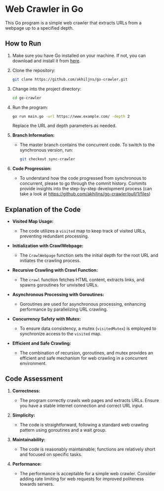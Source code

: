 # Web Crawler in Go

This Go program is a simple web crawler that extracts URLs from a webpage up to a specified depth.

## How to Run

1. Make sure you have Go installed on your machine. If not, you can download and install it from [here](https://golang.org/dl/).

2. Clone the repository:

    ```bash
    git clone https://github.com/akhiljns/go-crawler.git
    ```

3. Change into the project directory:

    ```bash
    cd go-crawler
    ```

4. Run the program:

    ```bash
    go run main.go -url https://www.example.com/ -depth 2
    ```

    Replace the URL and depth parameters as needed.

5. **Branch Information:**
   - The master branch contains the concurrent code. To switch to the synchronous version, run:

     ```bash
     git checkout sync-crawler
     ```

6. **Code Progression:**
   - To understand how the code progressed from synchronous to concurrent, please to go through the commit history. Commits provide insights into the step-by-step development process (can take a look at https://github.com/akhiljns/go-crawler/pull/1/files)

## Explanation of the Code

- **Visited Map Usage:**
  - The code utilizes a `visited` map to keep track of visited URLs, preventing redundant processing.
  
- **Initialization with CrawlWebpage:**
  - The `CrawlWebpage` function sets the initial depth for the root URL and initiates the crawling process.
  
- **Recursive Crawling with Crawl Function:**
  - The `crawl` function fetches HTML content, extracts links, and spawns goroutines for unvisited URLs.
  
- **Asynchronous Processing with Goroutines:**
  - Goroutines are used for asynchronous processing, enhancing performance by parallelizing URL crawling.
  
- **Concurrency Safety with Mutex:**
  - To ensure data consistency, a mutex (`visitedMutex`) is employed to synchronize access to the `visited` map.
  
- **Efficient and Safe Crawling:**
  - The combination of recursion, goroutines, and mutex provides an efficient and safe mechanism for web crawling in a concurrent environment.

## Code Assessment

1. **Correctness:**
   - The program correctly crawls web pages and extracts URLs. Ensure you have a stable internet connection and correct URL input.

2. **Simplicity:**
   - The code is straightforward, following a standard web crawling pattern using goroutines and a wait group.

3. **Maintainability:**
   - The code is reasonably maintainable; functions are relatively short and focused on specific tasks.

4. **Performance:**
   - The performance is acceptable for a simple web crawler. Consider adding rate limiting for web requests for improved politeness towards servers.

